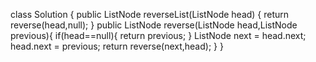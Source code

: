 class Solution {
public ListNode reverseList(ListNode head) {
return reverse(head,null);
}
public ListNode reverse(ListNode head,ListNode previous){
if(head==null){
return previous;
}
ListNode next = head.next;
head.next = previous;
return reverse(next,head);
}
}